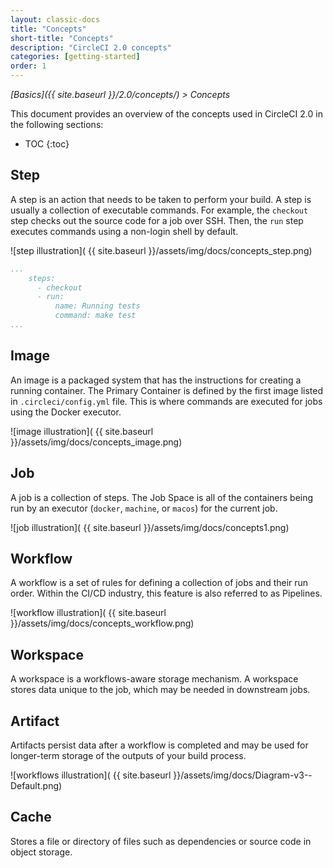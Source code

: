 ```yaml
---
layout: classic-docs
title: "Concepts"
short-title: "Concepts"
description: "CircleCI 2.0 concepts"
categories: [getting-started]
order: 1
---
```


*[Basics]({{ site.baseurl }}/2.0/concepts/) > Concepts*

This document provides an overview of the concepts used in CircleCI 2.0 in the following sections:

* TOC 
{:toc}

## Step

A step is an action that needs to be taken to perform your build. A step is usually a collection of executable commands. For example, the `checkout` step checks out the source code for a job over SSH. Then, the `run` step executes commands using a non-login shell by default. 

![step illustration]( {{ site.baseurl }}/assets/img/docs/concepts_step.png)

```YAML
...
    steps:
      - checkout
      - run:
          name: Running tests
          command: make test
...          
```          

## Image

An image is a packaged system that has the instructions for creating a running container. The Primary Container is defined by the first image listed in `.circleci/config.yml` file. This is where commands are executed for jobs using the Docker executor.

![image illustration]( {{ site.baseurl }}/assets/img/docs/concepts_image.png)

## Job

A job is a collection of steps. The Job Space is all of the containers being run by an executor (`docker`, `machine`, or `macos`) for the current job. 

![job illustration]( {{ site.baseurl }}/assets/img/docs/concepts1.png)

## Workflow

A workflow is a set of rules for defining a collection of jobs and their run order. Within the CI/CD industry, this feature is also referred to as Pipelines.

![workflow illustration]( {{ site.baseurl }}/assets/img/docs/concepts_workflow.png)

## Workspace

A workspace is a workflows-aware storage mechanism. A workspace stores data unique to the job, which may be needed in downstream jobs.

## Artifact

Artifacts persist data after a workflow is completed and may be used for longer-term storage of the outputs of your build process.

![workflows illustration]( {{ site.baseurl }}/assets/img/docs/Diagram-v3--Default.png)

## Cache

Stores a file or directory of files such as dependencies or source code in object storage.


